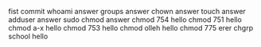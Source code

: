 fist commit
whoami answer
groups answer
chown answer
touch answer
adduser answer
sudo chmod answer
chmod 754 hello
chmod 751 hello
chmod a-x hello
chmod 753 hello
chmod olleh hello
chmod 775
erer
chgrp school hello

